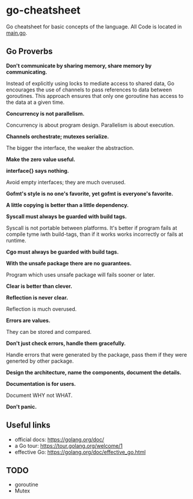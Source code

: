 # go-cheatsheet

Go cheatsheet for basic concepts of the language. All Code is located in [main.go](main.go).

## Go Proverbs

**Don't communicate by sharing memory, share memory by communicating.**

Instead of explicitly using locks to mediate access to shared data, Go encourages the use of channels to pass references to data between goroutines. This approach ensures that only one goroutine has access to the data at a given time. 

**Concurrency is not parallelism.**

Concurrency is about program design. Parallelism is about execution.

**Channels orchestrate; mutexes serialize.**

The bigger the interface, the weaker the abstraction.

**Make the zero value useful.**

**interface{} says nothing.**

Avoid empty interfaces; they are much overused.

**Gofmt's style is no one's favorite, yet gofmt is everyone's favorite.**

**A little copying is better than a little dependency.**

**Syscall must always be guarded with build tags.**

Syscall is not portable between platforms. It's better if program fails at compile tyme iwth build-tags, than if it works works incorrectly or fails at runtime.

**Cgo must always be guarded with build tags.**

**With the unsafe package there are no guarantees.**

Program which uses unsafe package will fails sooner or later.

**Clear is better than clever.**

**Reflection is never clear.**

Reflection is much overused.

**Errors are values.**

They can be stored and compared.

**Don't just check errors, handle them gracefully.**

Handle errors that were generated by the package, pass them if they were generted by other package.

**Design the architecture, name the components, document the details.**

**Documentation is for users.**

Document WHY not WHAT.

**Don't panic.**


## Useful links
- official docs: https://golang.org/doc/
- a Go tour: https://tour.golang.org/welcome/1
- effective Go: https://golang.org/doc/effective_go.html

## TODO
- goroutine
- Mutex
